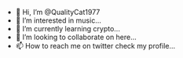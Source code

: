 - 👋 Hi, I’m @QualityCat1977
- 👀 I’m interested in music...
- 🌱 I’m currently learning crypto...
- 💞️ I’m looking to collaborate on here...
- 📫 How to reach me on twitter check my profile...

<!---
QualityCat1977/QualityCat1977 is a ✨ special ✨ repository because its `README.md` (this file) appears on your GitHub profile.
You can click the Preview link to take a look at your changes.
--->
